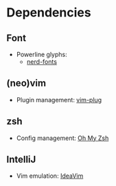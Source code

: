 # Dependencies

## Font

* Powerline glyphs:
  - [nerd-fonts](https://github.com/ryanoasis/nerd-fonts)

## (neo)vim

* Plugin management: [vim-plug](https://github.com/junegunn/vim-plug)

## zsh

* Config management: [Oh My Zsh](https://github.com/ohmyzsh/ohmyzsh)

## IntelliJ

* Vim emulation: [IdeaVim](https://github.com/JetBrains/ideavim)
